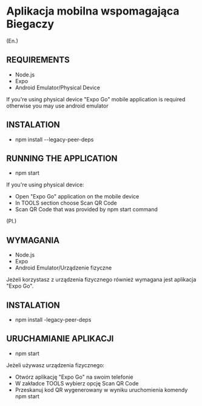 # Aplikacja mobilna wspomagająca Biegaczy 

(En.)
## REQUIREMENTS
- Node.js
- Expo
- Android Emulator/Physical Device

If you're using physical device "Expo Go" mobile application is required otherwise you may use android emulator

## INSTALATION
- npm install --legacy-peer-deps

## RUNNING THE APPLICATION
- npm start

If you're using physical device:
- Open "Expo Go" application on the mobile device
- In TOOLS section choose Scan QR Code
- Scan QR Code that was provided by npm start command

(Pl.)
## WYMAGANIA
- Node.js
- Expo
- Android Emulator/Urządzenie fizyczne

Jeżeli korzystasz z urządzenia fizycznego również wymagana jest aplikacja "Expo Go".

## INSTALATION
- npm install -legacy-peer-deps

## URUCHAMIANIE APLIKACJI
- npm start

Jeżeli używasz urządzenia fizycznego:
- Otwórz aplikację "Expo Go" na swoim telefonie
- W zakładce TOOLS wybierz opcję Scan QR Code
- Przeskanuj kod QR wygenerowany w wyniku uruchomienia komendy npm start
